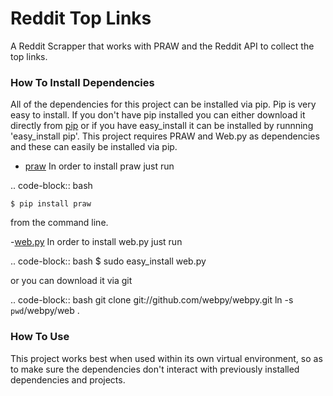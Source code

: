 Reddit Top Links
================

A Reddit Scrapper that works with PRAW and the Reddit API to collect the top links.

### How To Install Dependencies

All of the dependencies for this project can be installed via pip. Pip is very easy to install. If you don't have pip installed you can either download it directly from [pip](http://www.pip-installer.org/en/latest/installing.html) or if you have easy_install it can be installed by runnning 'easy_install pip'. This project requires PRAW and Web.py as dependencies and these can easily be installed via pip. 

- [praw](https://github.com/praw-dev/praw)
In order to install praw just run 

.. code-block:: bash

	$ pip install praw

from the command line.

-[web.py](http://webpy.org/)
In order to install web.py just run 

.. code-block:: bash
	$ sudo easy_install web.py

or you can download it via git

.. code-block:: bash
	git clone git://github.com/webpy/webpy.git
	ln -s `pwd`/webpy/web .

### How To Use

This project works best when used within its own virtual environment, so as to make sure the dependencies don't interact with previously installed dependencies and projects. 